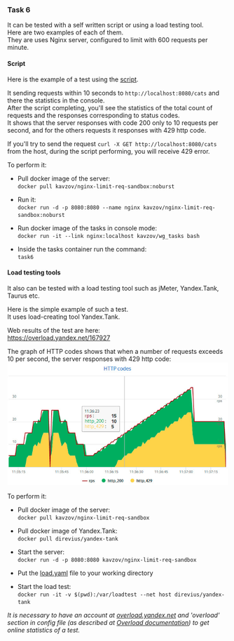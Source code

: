 ### Task 6

It can be tested with a self written script or using a load testing tool.  
Here are two examples of each of them.  
They are uses Nginx server, configured to limit with 600 requests per minute.  

#### Script
Here is the example of a test using the [script](https://github.com/kavzov/testtask/raw/master/task_6/task_6.py).

It sending requests within 10 seconds to `http://localhost:8080/cats` and there the statistics in the console.  
After the script completing, you'll see the statistics of the total count of requests and the responses corresponding to status codes.  
It shows that the server responses with code 200 only to 10 requests per second, and for the others requests it responses with 429 http code.  

If you'll try to send the request `curl -X GET http://localhost:8080/cats` from the host, during the script performing, you will receive  429 error.

To perform it:  
- Pull docker image of the server:  
`docker pull kavzov/nginx-limit-req-sandbox:noburst`

- Run it:  
`docker run -d -p 8080:8080 --name nginx kavzov/nginx-limit-req-sandbox:noburst`

- Run docker image of the tasks in console mode:  
`docker run -it --link nginx:localhost kavzov/wg_tasks bash`
 
- Inside the tasks container run the command:  
`task6`  
 
#### Load testing tools 
It also can be tested with a load testing tool such as jMeter, Yandex.Tank, Taurus etc.

Here is the simple example of such a test.  
It uses load-creating tool Yandex.Tank.

Web results of the test are here:  
https://overload.yandex.net/167927

The graph of HTTP codes shows that when a number of requests exceeds 10 per second, the server responses with 429 http code:    
![http_codes](http_codes.jpg)

To perform it:
- Pull docker image of the server:  
`docker pull kavzov/nginx-limit-req-sandbox`

- Pull docker image of Yandex.Tank:  
`docker pull direvius/yandex-tank`

- Start the server:  
`docker run -d -p 8080:8080 kavzov/nginx-limit-req-sandbox`

- Put the [load.yaml](https://github.com/kavzov/testtask/raw/master/task_6/load.yaml) file to your working directory

- Start the load test:  
`docker run -it -v $(pwd):/var/loadtest --net host direvius/yandex-tank`

_It is necessary to have an account at [overload.yandex.net](http://overload.yandex.net) and 'overload' section in config file (as described at [Overload documentation](https://overload.yandex.net/mainpage/guide)) to get online statistics of a test._
